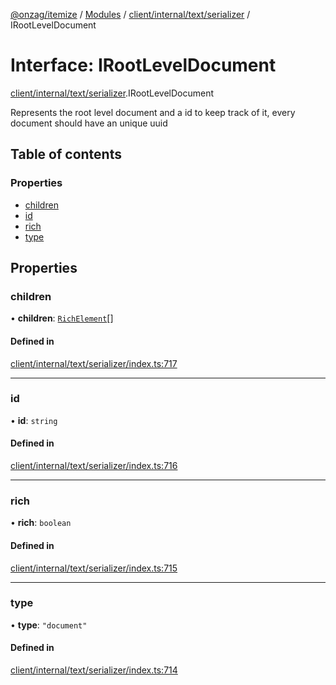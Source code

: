 [@onzag/itemize](../README.md) / [Modules](../modules.md) / [client/internal/text/serializer](../modules/client_internal_text_serializer.md) / IRootLevelDocument

# Interface: IRootLevelDocument

[client/internal/text/serializer](../modules/client_internal_text_serializer.md).IRootLevelDocument

Represents the root level document and a id
to keep track of it, every document should have
an unique uuid

## Table of contents

### Properties

- [children](client_internal_text_serializer.IRootLevelDocument.md#children)
- [id](client_internal_text_serializer.IRootLevelDocument.md#id)
- [rich](client_internal_text_serializer.IRootLevelDocument.md#rich)
- [type](client_internal_text_serializer.IRootLevelDocument.md#type)

## Properties

### children

• **children**: [`RichElement`](../modules/client_internal_text_serializer.md#richelement)[]

#### Defined in

[client/internal/text/serializer/index.ts:717](https://github.com/onzag/itemize/blob/a24376ed/client/internal/text/serializer/index.ts#L717)

___

### id

• **id**: `string`

#### Defined in

[client/internal/text/serializer/index.ts:716](https://github.com/onzag/itemize/blob/a24376ed/client/internal/text/serializer/index.ts#L716)

___

### rich

• **rich**: `boolean`

#### Defined in

[client/internal/text/serializer/index.ts:715](https://github.com/onzag/itemize/blob/a24376ed/client/internal/text/serializer/index.ts#L715)

___

### type

• **type**: ``"document"``

#### Defined in

[client/internal/text/serializer/index.ts:714](https://github.com/onzag/itemize/blob/a24376ed/client/internal/text/serializer/index.ts#L714)
